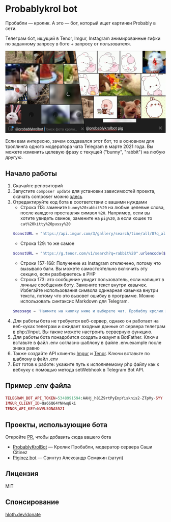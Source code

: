 # Probablykrol bot

Пробабли — кролик. А это — бот, который ищет картинки Probably в сети. 

Телеграм бот, ищущий в Tenor, Imgur, Instagram анимированные гифки по заданному запросу в боте + запросу от пользователя.

![banner](./bot_banner.png)

Если вам интересно, зачем создавался этот бот, то в основном для троллинга одного модератора чата Telegram в марте 2021 года. Вы можете изменить целевую фразу с текущей ("bunny", "rabbit") на любую другую.

## Начало работы

1. Скачайте репозиторий
2. Запустите `composer update` для установки зависимостей проекта, скачать composer можно [здесь](https://getcomposer.org/download/)
3. Отредактируйте код бота в соответствии с вашими нуждами
   - Строка 113: замените `bunny%20rabbit%20` на любые целевые слова, после каждого проставляя символ `%20`. Например, если вы хотите увидеть свинок, замените на `pig%20`, а если кошек то `cat%20kitty%20pussy%20`
   ```php
   $constURL = "https://api.imgur.com/3/gallery/search/time/all/0?q_all=bunny%20rabbit%20".urlencode($queryText)."&q_type=anigif";
   ```
   - Строка 129: то же самое
   ```php
   $constURL = "https://g.tenor.com/v1/search?q=rabbit%20".urlencode($queryText)."&limit=50&key=".$key;
   ```
   - Строки 157-168: Получение из Instagram отключено, потому что вызывало баги. Вы можете самостоятельно включить эту секцию, если разбираетесь в PHP
   - Строка 173: это сообщение увидит пользователь, если напишет в личные сообщения боту. Замените текст внутри кавычек. Избегайте использования символа одинарная кавычка внутри текста, потому что это вызовет ошибку в программе. Можно использовать синтаксис Markdown для Telegram.
   ```php
   $message = 'Нажмите на кнопку ниже и выберете чат. Пробаблу кролик 🐰';
   ```
4. Для работы бота не требуется веб-сервер, однако он работает на веб-хуках телеграм и ожидает входные данные от сервера телеграм в php://input. Вы также можете настроить серверную функцию.
5. Для работы бота понадобится создать аккаунт в BotFather. Ключи вставьте в файл .env согласно шаблону в файле .env.example после знака равно
6. Также создайте API клиенты [Imgur](https://api.imgur.com/oauth2/addclient) и [Tenor](https://tenor.com/developer/dashboard). Ключи вставьте по шаблону в файл .env
7. Бот готов к работе: укажите путь к исполняемому php файлу как к вебхуку с помощью метода setWebhook в Telegram Bot API.

## Пример .env файла

```php
TELEGRAM_BOT_API_TOKEN=5348991594:AAHj_h81Z9rtPyEnpYisknis2-ZTpVy-SYY
IMGUR_CLIENT_ID=Qa66Q64YNHwqBki
TENOR_API_KEY=NVVL5ONA552I
```

## Проекты, использующие бота

Откройте [PR](https://github.com/VityaSchel/probablykrol-bot/fork), чтобы добавить сюда вашего бота

- [ProbablyKrolBot](https://t.me/probablykrolbot) — Кролик Пробабли, модератор сервера Саши Citinez
- [Piginez bot](https://t.me/piginezbot) — Свинтуз Александр Семакин (затуп)

## Лицензия

MIT

## Спонсирование

[hloth.dev/donate](https://hloth.dev/donate)
